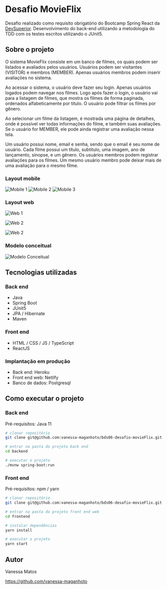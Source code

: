 # Desafio MovieFlix
Desafio realizado como requisito obrigatório do Bootcamp Spring React da [DevSuperior](https://devsuperior.com.br). Desenvolvimento do back-end utilizando a metodologia do TDD com os testes escritos utilizando o JUnit5.

## Sobre o projeto
O sistema MovieFlix consiste em um banco de filmes, os quais podem ser listados e avaliados pelos usuários. Usuários podem ser visitantes (VISITOR) e membros (MEMBER). Apenas usuários membros podem inserir avaliações no sistema.

Ao acessar o sistema, o usuário deve fazer seu login. Apenas usuários logados podem navegar nos filmes. Logo após fazer o login, o usuário vai para a listagem de filmes, que mostra os filmes de forma paginada, ordenados alfabeticamente por título. O usuário pode filtrar os filmes por gênero.

Ao selecionar um filme da listagem, é mostrada uma página de detalhes, onde é possível ver todas informações do filme, e também suas avaliações. Se o usuário for MEMBER, ele pode ainda registrar uma avaliação nessa tela.

Um usuário possui nome, email e senha, sendo que o email é seu nome de usuário. Cada filme possui um título, subtítulo, uma imagem, ano de lançamento, sinopse, e um gênero. Os usuários membros podem registrar avaliações para os filmes. Um mesmo usuário membro pode deixar mais de uma avaliação para o mesmo filme.

### Layout mobile
![Mobile 1](https://github.com/vanessa-maganhoto/assets/blob/main/cap5-bds-movieflix/versa-mobile-1.png)
![Mobile 2](https://github.com/vanessa-maganhoto/assets/blob/main/cap5-bds-movieflix/versa-mobile-2.png)
![Mobile 3](https://github.com/vanessa-maganhoto/assets/blob/main/cap5-bds-movieflix/versa-mobile-3.png)

### Layout web
![Web 1](https://github.com/vanessa-maganhoto/assets/blob/main/cap5-bds-movieflix/versao-desktop-1.png)

![Web 2](https://github.com/vanessa-maganhoto/assets/blob/main/cap5-bds-movieflix/versao-desktop-2.png)

![Web 2](https://github.com/vanessa-maganhoto/assets/blob/main/cap5-bds-movieflix/versao-desktop-3.png)

### Modelo conceitual
![Modelo Conceitual](https://github.com/vanessa-maganhoto/assets/blob/main/cap5-bds-movieflix/modelo-conceitual.png)

## Tecnologias utilizadas
### Back end
- Java
- Spring Boot
- JUnit5
- JPA / Hibernate
- Maven
### Front end
- HTML / CSS / JS / TypeScript
- ReactJS

### Implantação em produção
- Back end: Heroku
- Front end web: Netlify
- Banco de dados: Postgresql

## Como executar o projeto

### Back end
Pré-requisitos: Java 11

```bash
# clonar repositório
git clone git@github.com:vanessa-maganhoto/bds06-desafio-movieFlix.git

# entrar na pasta do projeto back end
cd backend

# executar o projeto
./mvnw spring-boot:run
```

### Front end 
Pré-requisitos: npm / yarn

```bash
# clonar repositório
git clone git@github.com:vanessa-maganhoto/bds06-desafio-movieFlix.git

# entrar na pasta do projeto front end web
cd frontend

# instalar dependências
yarn install

# executar o projeto
yarn start
```

## Autor

Vanessa Matos

https://github.com/vanessa-maganhoto

